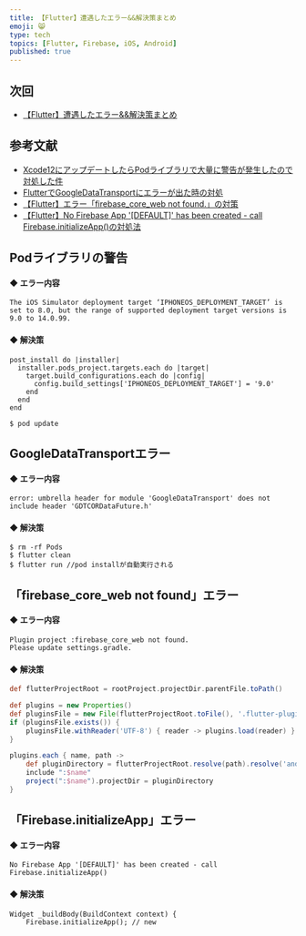 ```yaml
---
title: 【Flutter】遭遇したエラー&&解決策まとめ
emoji: 😸
type: tech
topics: [Flutter, Firebase, iOS, Android]
published: true
---
```

## 次回
 - [【Flutter】遭遇したエラー&&解決策まとめ](https://zenn.dev/endo/articles/8d037e3e7a29422e557c)

## 参考文献
 - [Xcode12にアップデートしたらPodライブラリで大量に警告が発生したので対処した件](https://www.yururiwork.net/xcode12%E3%81%AB%E3%82%A2%E3%83%83%E3%83%97%E3%83%87%E3%83%BC%E3%83%88%E3%81%97%E3%81%9F%E3%82%89pod%E3%83%A9%E3%82%A4%E3%83%96%E3%83%A9%E3%83%AA%E3%81%A7%E5%A4%A7%E9%87%8F%E3%81%AB%E8%AD%A6%E5%91%8A/)
 - [FlutterでGoogleDataTransportにエラーが出た時の対処](https://qiita.com/shoukitsuda0310/items/a7377bae8075de7f95be)
 - [【Flutter】エラー「firebase_core_web not found.」の対策](https://algorithm.joho.info/flutter/firebase_core_web-not-found/)
 - [【Flutter】No Firebase App '[DEFAULT]' has been created - call Firebase.initializeApp()の対処法](https://qiita.com/mamoru_takami/items/87a20d861806a70db29d)



## Podライブラリの警告

#### ◆ エラー内容
```
The iOS Simulator deployment target ‘IPHONEOS_DEPLOYMENT_TARGET’ is set to 8.0, but the range of supported deployment target versions is 9.0 to 14.0.99.
```
#### ◆ 解決策
```:Podfile
post_install do |installer|
  installer.pods_project.targets.each do |target|
    target.build_configurations.each do |config|
      config.build_settings['IPHONEOS_DEPLOYMENT_TARGET'] = '9.0'
    end
  end
end
```

```
$ pod update
```


## GoogleDataTransportエラー

#### ◆ エラー内容
```
error: umbrella header for module 'GoogleDataTransport' does not include header 'GDTCORDataFuture.h'
```
#### ◆ 解決策
```
$ rm -rf Pods
$ flutter clean
$ flutter run //pod installが自動実行される
```

## 「firebase_core_web not found」エラー

#### ◆ エラー内容
```
Plugin project :firebase_core_web not found.
Please update settings.gradle.
```

#### ◆ 解決策
```setting.gradle
def flutterProjectRoot = rootProject.projectDir.parentFile.toPath()

def plugins = new Properties()
def pluginsFile = new File(flutterProjectRoot.toFile(), '.flutter-plugins')
if (pluginsFile.exists()) {
    pluginsFile.withReader('UTF-8') { reader -> plugins.load(reader) }
}

plugins.each { name, path ->
    def pluginDirectory = flutterProjectRoot.resolve(path).resolve('android').toFile()
    include ":$name"
    project(":$name").projectDir = pluginDirectory
}
```

## 「Firebase.initializeApp」エラー

#### ◆ エラー内容
```
No Firebase App '[DEFAULT]' has been created - call Firebase.initializeApp()
```

#### ◆ 解決策
```
Widget _buildBody(BuildContext context) {
    Firebase.initializeApp(); // new
```


